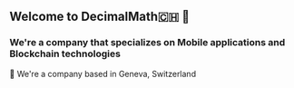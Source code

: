 ## Welcome to DecimalMath🇨🇭 👋

### We're a company that specializes on Mobile applications and Blockchain technologies

📍 We're a company based in Geneva, Switzerland
